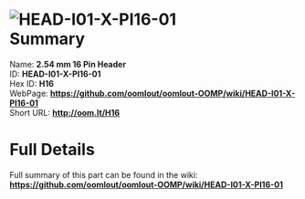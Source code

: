 
![HEAD-I01-X-PI16-01](https://github.com/oomlout/oomlout-OOMP/blob/master/parts/HEAD-I01-X-PI16-01/HEAD-I01-X-PI16-01_420.jpg)   
Summary
=================
  
Name: __2.54 mm 16 Pin Header__    
ID: __HEAD-I01-X-PI16-01__   
Hex ID: __H16__   
WebPage: __https://github.com/oomlout/oomlout-OOMP/wiki/HEAD-I01-X-PI16-01__   
Short URL: __http://oom.lt/H16__   

Full Details
==========================
Full summary of this part can be found in the wiki:   
__https://github.com/oomlout/oomlout-OOMP/wiki/HEAD-I01-X-PI16-01__    

